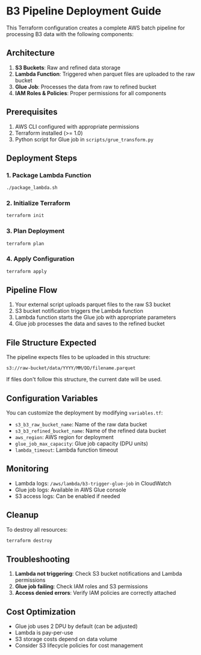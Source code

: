 # B3 Pipeline Deployment Guide

This Terraform configuration creates a complete AWS batch pipeline for processing B3 data with the following components:

## Architecture

1. **S3 Buckets**: Raw and refined data storage
2. **Lambda Function**: Triggered when parquet files are uploaded to the raw bucket
3. **Glue Job**: Processes the data from raw to refined bucket
4. **IAM Roles & Policies**: Proper permissions for all components

## Prerequisites

1. AWS CLI configured with appropriate permissions
2. Terraform installed (>= 1.0)
3. Python script for Glue job in `scripts/grue_transform.py`

## Deployment Steps

### 1. Package Lambda Function

```bash
./package_lambda.sh
```

### 2. Initialize Terraform

```bash
terraform init
```

### 3. Plan Deployment

```bash
terraform plan
```

### 4. Apply Configuration

```bash
terraform apply
```

## Pipeline Flow

1. Your external script uploads parquet files to the raw S3 bucket
2. S3 bucket notification triggers the Lambda function
3. Lambda function starts the Glue job with appropriate parameters
4. Glue job processes the data and saves to the refined bucket

## File Structure Expected

The pipeline expects files to be uploaded in this structure:

```
s3://raw-bucket/data/YYYY/MM/DD/filename.parquet
```

If files don't follow this structure, the current date will be used.

## Configuration Variables

You can customize the deployment by modifying `variables.tf`:

- `s3_b3_raw_bucket_name`: Name of the raw data bucket
- `s3_b3_refined_bucket_name`: Name of the refined data bucket
- `aws_region`: AWS region for deployment
- `glue_job_max_capacity`: Glue job capacity (DPU units)
- `lambda_timeout`: Lambda function timeout

## Monitoring

- Lambda logs: `/aws/lambda/b3-trigger-glue-job` in CloudWatch
- Glue job logs: Available in AWS Glue console
- S3 access logs: Can be enabled if needed

## Cleanup

To destroy all resources:

```bash
terraform destroy
```

## Troubleshooting

1. **Lambda not triggering**: Check S3 bucket notifications and Lambda permissions
2. **Glue job failing**: Check IAM roles and S3 permissions
3. **Access denied errors**: Verify IAM policies are correctly attached

## Cost Optimization

- Glue job uses 2 DPU by default (can be adjusted)
- Lambda is pay-per-use
- S3 storage costs depend on data volume
- Consider S3 lifecycle policies for cost management
